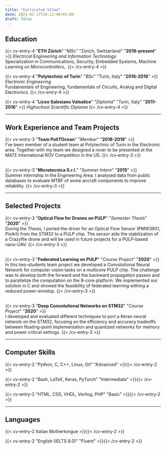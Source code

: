 ```yaml
---
title: "Curriculum Vitae"
date: 2021-02-17T20:12:40+01:00
draft: false
---
```

## Education
{{< cv-entry-4 "**ETH Zürich**" "*MSc*" "Zürich, Switzerland" "**2019-present**" >}}
*Electrical Engineering and Information Technology*\
Specialization in Communications, Security, Embedded Systems, Machine Learning on Microcontrollers,.
{{< /cv-entry-4 >}}

{{< cv-entry-4 "**Polytechnic of Turin**" "*BSc*" "Turin, Italy" "**2016-2019**" >}}
*Electronic Engineering*\
Fundamentals of Engineering, fundamentals of Circuits, Analog and Digital Electronics.
{{< /cv-entry-4 >}}

{{< cv-entry-4 "**Liceo Salesiano Valsalice**" "*Diploma*" "Turin, Italy" "**2011-2016**" >}}
*Highschool Scientific Diploma*
{{< /cv-entry-4 >}}

---

## Work Experience and Team Projects
{{< cv-entry-3 "**Team PoliTOcean**" "*Member*" "**2018-2019**" >}}\
I’ve been member of a student team at Polytechnic of Turin in the Electronic area. Together
with my team we designed a rover to be presented at the MATE International ROV
Competition in the US.
{{< /cv-entry-3 >}}

\
{{< cv-entry-3 "**Microtecnica S.r.l.**" "*Summer Intern*" "**2015**" >}}\
Summer internship in the Engineering Area. I analysed data from public databases to
evaluate MTBF of some aircraft components to improve reliability.
{{< /cv-entry-3 >}}

---

## Selected Projects

{{< cv-entry-3 "**Optical Flow for Drones on PULP**" "*Semester Thesis*" "**2020**" >}}\
During the Thesis, I ported the driver for an Optical Flow Sensor (PMW3901, PixArt) from the STM32 to a PULP chip.
The sensor aids the stabilization of a Crazyflie drone and will be used in future projects for a PULP-based nano-UAV.
{{< /cv-entry-3 >}}

\
{{< cv-entry-3 "**Federated Learning on PULP**" "*Course Project*" "**2020**" >}}\
In this two-students team project we developed a Convolutional Neural Network for computer vision tasks on a multicore PULP chip.
The challenge was to develop both the forward and the backward propagation passes and to parallelize the computation on the 8-core platform.
We implemented our solution in C and showed the feasibility of federated learning withing a reduced power-envelop.
{{< /cv-entry-3 >}}

\
{{< cv-entry-3 "**Deep Convolutional Networks on STM32**" "*Course Project*" "**2020**" >}}\
I developed and evaluated different techniques to port a Keras neural network on the STM32, focusing on the efficiency and accuracy tradeoffs between floating-point implementation and quantized networks for memory and power critical settings.
{{< /cv-entry-3 >}}

---

## Computer Skills

{{< cv-entry-2 "Python, C, C++, Linux, Git" "Advanced" >}}{{< /cv-entry-2 >}}

{{< cv-entry-2 "Bash, LaTeX, Keras, PyTorch" "Intermediate" >}}{{< /cv-entry-2 >}}

{{< cv-entry-2 "HTML, CSS, VHDL, Verilog, PHP" "Basic" >}}{{< /cv-entry-2 >}}

---

## Languages
{{< cv-entry-2 Italian Mothertongue >}}{{< /cv-entry-2 >}}

{{< cv-entry-2 "English (IELTS 8.0)" "Fluent" >}}{{< /cv-entry-2 >}}
